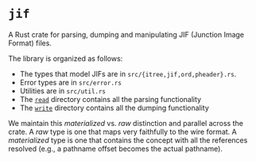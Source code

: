 # `jif`

A Rust crate for parsing, dumping and manipulating JIF (Junction Image Format) files.

The library is organized as follows:

 - The types that model JIFs are in `src/{itree,jif,ord,pheader}.rs`.
 - Error types are in `src/error.rs`
 - Utilities are in `src/util.rs`
 - The [`read`](`src/read`) directory contains all the parsing functionality
 - The [`write`](`src/write`) directory contains all the dumping functionality

We maintain this _materialized_ vs. _raw_ distinction and parallel across the crate.
A _raw_ type is one that maps very faithfully to the wire format.
A _materialized_ type is one that contains the concept with all the references resolved (e.g., a pathname offset becomes the actual pathname).
